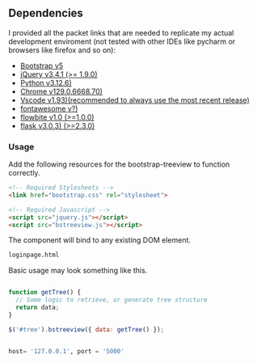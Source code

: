 ## Dependencies

I provided all the packet links that are needed to replicate my actual development enviroment (not tested with other IDEs like pycharm or browsers like firefox and so on):

- [Bootstrap v5](http://getbootstrap.com/)
- [jQuery v3.4.1 (>= 1.9.0)](http://jquery.com/)
- [Python v3.12.6)](http://www.python.org/)
- [Chrome v129.0.6668.70)](https://www.google.pt/intl/pt-PT/chrome/?brand=OZZY&ds_kid=43700080663033589&gad_source=1&gclid=Cj0KCQjwr9m3BhDHARIsANut04Ze-cxBa8X7gW9GnJZwEchmEKV5FjVR5CuHXZ4XFJB2wq_6AP-QfDQaAugREALw_wcB&gclsrc=aw.ds)
- [Vscode v1.93)(recommended to always use the most recent release)](https://code.visualstudio.com/download)
- [fontawesome v?)](https://kit.fontawesome.com/64d58efce2.js)
- [flowbite v1.0 (>=1.0.0)](https://flowbite.com/docs/getting-started/introduction/)
- [flask v3.0.3) (>=2.3.0)](https://flask.palletsprojects.com/en/3.0.x/)

### Usage

Add the following resources for the bootstrap-treeview to function correctly.

```html CDN
<!-- Required Stylesheets -->
<link href="bootstrap.css" rel="stylesheet">

<!-- Required Javascript -->
<script src="jquery.js"></script>
<script src="bstreeview.js"></script>
```

The component will bind to any existing DOM element.

```html login page
loginpage.html
```

Basic usage may look something like this.

```javascript

function getTree() {
  // Some logic to retrieve, or generate tree structure
  return data;
}

$('#tree').bstreeview({ data: getTree() });
```

```python API

host= '127.0.0.1', port = '5000'

```







